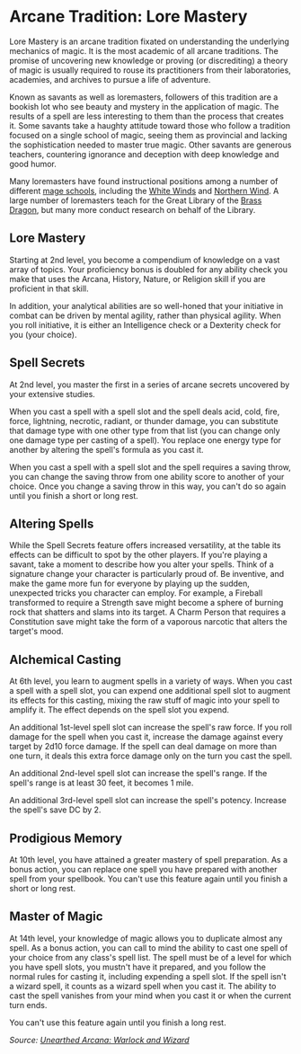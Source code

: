 # Arcane Tradition: Lore Mastery
Lore Mastery is an arcane tradition fixated on understanding the underlying mechanics of magic. It is the most academic of all arcane traditions. The promise of uncovering new knowledge or proving (or discrediting) a theory of magic is usually required to rouse its practitioners from their laboratories, academies, and archives to pursue a life of adventure.

Known as savants as well as loremasters, followers of this tradition are a bookish lot who see beauty and mystery in the application of magic. The results of a spell are less interesting to them than the process that creates it. Some savants take a haughty attitude toward those who follow a tradition focused on a single school of magic, seeing them as provincial and lacking the sophistication needed to master true magic. Other savants are generous teachers, countering ignorance and deception with deep knowledge and good humor.

Many loremasters have found instructional positions among a number of different [mage schools](../../Organizations/MageSchools/index.md), including the [White Winds](../../Organizations/MageSchools/WhiteWinds.md) and [Northern Wind](../../Organizations/MageSchools/NorthernWind.md). A large number of loremasters teach for the Great Library of the [Brass Dragon](../../Organizations/MilitantOrders/DraconicOrder/Brass.md), but many more conduct research on behalf of the Library. 

## Lore Mastery
Starting at 2nd level, you become a compendium of knowledge on a vast array of topics. Your proficiency bonus is doubled for any ability check you make that uses the Arcana, History, Nature, or Religion skill if you are proficient in that skill.

In addition, your analytical abilities are so well-honed that your initiative in combat can be driven by mental agility, rather than physical agility. When you roll initiative, it is either an Intelligence check or a Dexterity check for you (your choice).

## Spell Secrets
At 2nd level, you master the first in a series of arcane secrets uncovered by your extensive studies.

When you cast a spell with a spell slot and the spell deals acid, cold, fire, force, lightning, necrotic, radiant, or thunder damage, you can substitute that damage type with one other type from that list (you can change only one damage type per casting of a spell). You replace one energy type for another by altering the spell's formula as you cast it.

When you cast a spell with a spell slot and the spell requires a saving throw, you can change the saving throw from one ability score to another of your choice. Once you change a saving throw in this way, you can't do so again until you finish a short or long rest.

## Altering Spells
While the Spell Secrets feature offers increased versatility, at the table its effects can be difficult to spot by the other players. If you're playing a savant, take a moment to describe how you alter your spells. Think of a signature change your character is particularly proud of. Be inventive, and make the game more fun for everyone by playing up the sudden, unexpected tricks you character can employ. For example, a Fireball transformed to require a Strength save might become a sphere of burning rock that shatters and slams into its target. A Charm Person that requires a Constitution save might take the form of a vaporous narcotic that alters the target's mood.

## Alchemical Casting
At 6th level, you learn to augment spells in a variety of ways. When you cast a spell with a spell slot, you can expend one additional spell slot to augment its effects for this casting, mixing the raw stuff of magic into your spell to amplify it. The effect depends on the spell slot you expend.

An additional 1st-level spell slot can increase the spell's raw force. If you roll damage for the spell when you cast it, increase the damage against every target by 2d10 force damage. If the spell can deal damage on more than one turn, it deals this extra force damage only on the turn you cast the spell.

An additional 2nd-level spell slot can increase the spell's range. If the spell's range is at least 30 feet, it becomes 1 mile.

An additional 3rd-level spell slot can increase the spell's potency. Increase the spell's save DC by 2.

## Prodigious Memory
At 10th level, you have attained a greater mastery of spell preparation. As a bonus action, you can replace one spell you have prepared with another spell from your spellbook. You can't use this feature again until you finish a short or long rest.

## Master of Magic
At 14th level, your knowledge of magic allows you to duplicate almost any spell. As a bonus action, you can call to mind the ability to cast one spell of your choice from any class's spell list. The spell must be of a level for which you have spell slots, you mustn't have it prepared, and you follow the normal rules for casting it, including expending a spell slot. If the spell isn't a wizard spell, it counts as a wizard spell when you cast it. The ability to cast the spell vanishes from your mind when you cast it or when the current turn ends.

You can't use this feature again until you finish a long rest.

*Source: [Unearthed Arcana: Warlock and Wizard](https://dnd.wizards.com/articles/unearthed-arcana/warlock-and-wizard)*